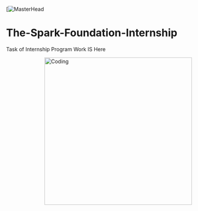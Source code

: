 [![MasterHead](https://links-truecertificates.s3.ap-south-1.amazonaws.com/published/2022-35-01/S6KZARJJMZ.png)
# The-Spark-Foundation-Internship
Task of Internship Program Work IS Here 

<img align="right" alt="Coding" width="400" src="https://media.tenor.com/flflC6GFzO8AAAAd/sultan-alrefaei-programmer.gif">


